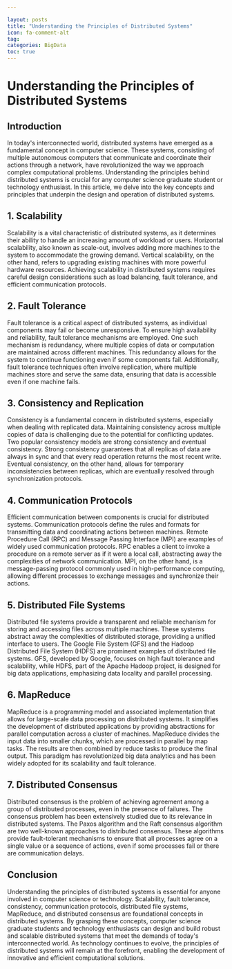 ```yaml
---

layout: posts
title: "Understanding the Principles of Distributed Systems"
icon: fa-comment-alt
tag:      
categories: BigData
toc: true
---
```




# Understanding the Principles of Distributed Systems

## Introduction

In today's interconnected world, distributed systems have emerged as a fundamental concept in computer science. These systems, consisting of multiple autonomous computers that communicate and coordinate their actions through a network, have revolutionized the way we approach complex computational problems. Understanding the principles behind distributed systems is crucial for any computer science graduate student or technology enthusiast. In this article, we delve into the key concepts and principles that underpin the design and operation of distributed systems.

## 1. Scalability

Scalability is a vital characteristic of distributed systems, as it determines their ability to handle an increasing amount of workload or users. Horizontal scalability, also known as scale-out, involves adding more machines to the system to accommodate the growing demand. Vertical scalability, on the other hand, refers to upgrading existing machines with more powerful hardware resources. Achieving scalability in distributed systems requires careful design considerations such as load balancing, fault tolerance, and efficient communication protocols.

## 2. Fault Tolerance

Fault tolerance is a critical aspect of distributed systems, as individual components may fail or become unresponsive. To ensure high availability and reliability, fault tolerance mechanisms are employed. One such mechanism is redundancy, where multiple copies of data or computation are maintained across different machines. This redundancy allows for the system to continue functioning even if some components fail. Additionally, fault tolerance techniques often involve replication, where multiple machines store and serve the same data, ensuring that data is accessible even if one machine fails.

## 3. Consistency and Replication

Consistency is a fundamental concern in distributed systems, especially when dealing with replicated data. Maintaining consistency across multiple copies of data is challenging due to the potential for conflicting updates. Two popular consistency models are strong consistency and eventual consistency. Strong consistency guarantees that all replicas of data are always in sync and that every read operation returns the most recent write. Eventual consistency, on the other hand, allows for temporary inconsistencies between replicas, which are eventually resolved through synchronization protocols.

## 4. Communication Protocols

Efficient communication between components is crucial for distributed systems. Communication protocols define the rules and formats for transmitting data and coordinating actions between machines. Remote Procedure Call (RPC) and Message Passing Interface (MPI) are examples of widely used communication protocols. RPC enables a client to invoke a procedure on a remote server as if it were a local call, abstracting away the complexities of network communication. MPI, on the other hand, is a message-passing protocol commonly used in high-performance computing, allowing different processes to exchange messages and synchronize their actions.

## 5. Distributed File Systems

Distributed file systems provide a transparent and reliable mechanism for storing and accessing files across multiple machines. These systems abstract away the complexities of distributed storage, providing a unified interface to users. The Google File System (GFS) and the Hadoop Distributed File System (HDFS) are prominent examples of distributed file systems. GFS, developed by Google, focuses on high fault tolerance and scalability, while HDFS, part of the Apache Hadoop project, is designed for big data applications, emphasizing data locality and parallel processing.

## 6. MapReduce

MapReduce is a programming model and associated implementation that allows for large-scale data processing on distributed systems. It simplifies the development of distributed applications by providing abstractions for parallel computation across a cluster of machines. MapReduce divides the input data into smaller chunks, which are processed in parallel by map tasks. The results are then combined by reduce tasks to produce the final output. This paradigm has revolutionized big data analytics and has been widely adopted for its scalability and fault tolerance.

## 7. Distributed Consensus

Distributed consensus is the problem of achieving agreement among a group of distributed processes, even in the presence of failures. The consensus problem has been extensively studied due to its relevance in distributed systems. The Paxos algorithm and the Raft consensus algorithm are two well-known approaches to distributed consensus. These algorithms provide fault-tolerant mechanisms to ensure that all processes agree on a single value or a sequence of actions, even if some processes fail or there are communication delays.

## Conclusion

Understanding the principles of distributed systems is essential for anyone involved in computer science or technology. Scalability, fault tolerance, consistency, communication protocols, distributed file systems, MapReduce, and distributed consensus are foundational concepts in distributed systems. By grasping these concepts, computer science graduate students and technology enthusiasts can design and build robust and scalable distributed systems that meet the demands of today's interconnected world. As technology continues to evolve, the principles of distributed systems will remain at the forefront, enabling the development of innovative and efficient computational solutions.